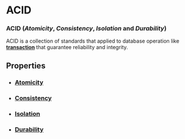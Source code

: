 # ACID
### ACID (*Atomicity*, *Consistency*, *Isolation* and *Durability*)
ACID is a collection of standards that applied to database operation like **[transaction](#)** that guarantee reliability and integrity.
## Properties
- ### [Atomicity](https://github.com/imaarov/DBA.md/blob/main/src/acid/src/atomicity.md)
-  ### [Consistency](https://github.com/imaarov/DBA.md/blob/main/src/acid/src/consistency.md)
-  ### [Isolation](https://github.com/imaarov/DBA.md/blob/main/src/acid/src/isolation.md)
-  ### [Durability](#)
